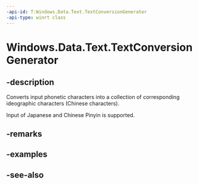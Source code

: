 ```yaml
---
-api-id: T:Windows.Data.Text.TextConversionGenerator
-api-type: winrt class
---
```


<!-- Class syntax.
public class TextConversionGenerator : Windows.Data.Text.ITextConversionGenerator
-->

# Windows.Data.Text.TextConversionGenerator

## -description
Converts input phonetic characters into a collection of corresponding ideographic characters (Chinese characters).

Input of Japanese and Chinese Pinyin is supported.

## -remarks

## -examples

## -see-also
